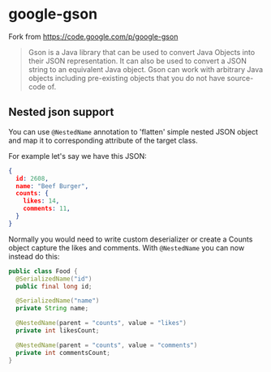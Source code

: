 # google-gson

Fork from https://code.google.com/p/google-gson

> Gson is a Java library that can be used to convert Java Objects into their JSON representation. It can also be used to convert a JSON string to an equivalent Java object. Gson can work with arbitrary Java objects including pre-existing objects that you do not have source-code of.


## Nested json support

You can use `@NestedName` annotation to 'flatten' simple nested JSON object and map it to corresponding attribute of the target class.

For example let's say we have this JSON:
```json
{
  id: 2608,
  name: "Beef Burger",
  counts: {
    likes: 14,
    comments: 11,
  }
}
```
Normally you would need to write custom deserializer or create a Counts object capture the likes and comments. With `@NestedName` you can now instead do this:
```java
public class Food {
  @SerializedName("id")
  public final long id;

  @SerializedName("name")
  private String name;

  @NestedName(parent = "counts", value = "likes")
  private int likesCount;

  @NestedName(parent = "counts", value = "comments")
  private int commentsCount;
}
```
